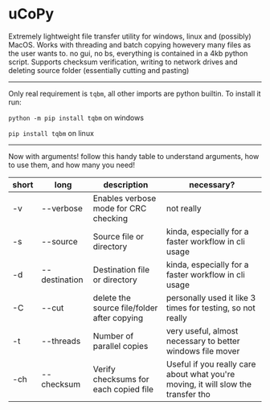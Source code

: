 # uCoPy
Extremely lightweight file transfer utility for windows, linux and (possibly) MacOS. Works with threading and batch copying howevery many files as the user wants to. no gui, no bs, everything is contained in a 4kb python script. Supports checksum verification, writing to network drives and deleting source folder (essentially cutting and pasting)

----
Only real requirement is `tqbm`, all other imports are python builtin. To install it run:

`python -m pip install tqbm` on windows

`pip install tqbm` on linux

----

Now with arguments! follow this handy table to understand arguments, how to use them, and how many you need!

| short | long          | description                                      | necessary?                                                                       |
|-------|---------------|--------------------------------------------------|----------------------------------------------------------------------------------|
| -v    | --verbose     | Enables verbose mode for CRC checking            | not really                                                                       |
| -s    | --source      | Source file or directory                         | kinda, especially for a faster workflow in cli usage                             |
| -d    | --destination | Destination file or directory                    | kinda, especially for a faster workflow in cli usage                             |
| -C    | --cut         | delete the source file/folder after copying      | personally used it like 3 times for testing, so not really                       |
| -t    | --threads     | Number of parallel copies                        | very useful, almost necessary to better windows file mover                       |
| -ch   | --checksum    | Verify checksums for each copied file            | Useful if you really care about what you're moving, it will slow the transfer tho|
